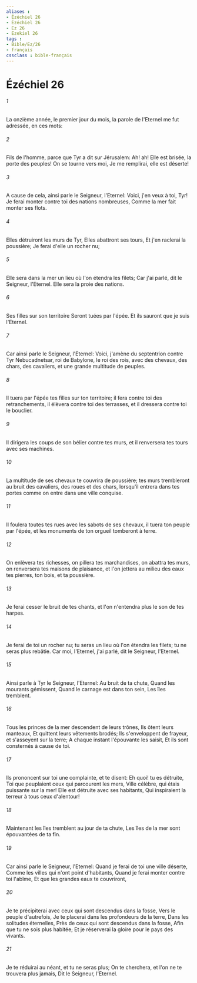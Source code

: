 ```yaml
---
aliases : 
- Ézéchiel 26
- Ézéchiel 26
- Ez 26
- Ezekiel 26
tags : 
- Bible/Ez/26
- français
cssclass : bible-français
---
```


# Ézéchiel 26

###### 1
La onzième année, le premier jour du mois, la parole de l'Eternel me fut adressée, en ces mots:
###### 2
Fils de l'homme, parce que Tyr a dit sur Jérusalem: Ah! ah! Elle est brisée, la porte des peuples! On se tourne vers moi, Je me remplirai, elle est déserte!
###### 3
A cause de cela, ainsi parle le Seigneur, l'Eternel: Voici, j'en veux à toi, Tyr! Je ferai monter contre toi des nations nombreuses, Comme la mer fait monter ses flots.
###### 4
Elles détruiront les murs de Tyr, Elles abattront ses tours, Et j'en raclerai la poussière; Je ferai d'elle un rocher nu;
###### 5
Elle sera dans la mer un lieu où l'on étendra les filets; Car j'ai parlé, dit le Seigneur, l'Eternel. Elle sera la proie des nations.
###### 6
Ses filles sur son territoire Seront tuées par l'épée. Et ils sauront que je suis l'Eternel.
###### 7
Car ainsi parle le Seigneur, l'Eternel: Voici, j'amène du septentrion contre Tyr Nebucadnetsar, roi de Babylone, le roi des rois, avec des chevaux, des chars, des cavaliers, et une grande multitude de peuples.
###### 8
Il tuera par l'épée tes filles sur ton territoire; il fera contre toi des retranchements, il élèvera contre toi des terrasses, et il dressera contre toi le bouclier.
###### 9
Il dirigera les coups de son bélier contre tes murs, et il renversera tes tours avec ses machines.
###### 10
La multitude de ses chevaux te couvrira de poussière; tes murs trembleront au bruit des cavaliers, des roues et des chars, lorsqu'il entrera dans tes portes comme on entre dans une ville conquise.
###### 11
Il foulera toutes tes rues avec les sabots de ses chevaux, il tuera ton peuple par l'épée, et les monuments de ton orgueil tomberont à terre.
###### 12
On enlèvera tes richesses, on pillera tes marchandises, on abattra tes murs, on renversera tes maisons de plaisance, et l'on jettera au milieu des eaux tes pierres, ton bois, et ta poussière.
###### 13
Je ferai cesser le bruit de tes chants, et l'on n'entendra plus le son de tes harpes.
###### 14
Je ferai de toi un rocher nu; tu seras un lieu où l'on étendra les filets; tu ne seras plus rebâtie. Car moi, l'Eternel, j'ai parlé, dit le Seigneur, l'Eternel.
###### 15
Ainsi parle à Tyr le Seigneur, l'Eternel: Au bruit de ta chute, Quand les mourants gémissent, Quand le carnage est dans ton sein, Les îles tremblent.
###### 16
Tous les princes de la mer descendent de leurs trônes, Ils ôtent leurs manteaux, Et quittent leurs vêtements brodés; Ils s'enveloppent de frayeur, et s'asseyent sur la terre; A chaque instant l'épouvante les saisit, Et ils sont consternés à cause de toi.
###### 17
Ils prononcent sur toi une complainte, et te disent: Eh quoi! tu es détruite, Toi que peuplaient ceux qui parcourent les mers, Ville célèbre, qui étais puissante sur la mer! Elle est détruite avec ses habitants, Qui inspiraient la terreur à tous ceux d'alentour!
###### 18
Maintenant les îles tremblent au jour de ta chute, Les îles de la mer sont épouvantées de ta fin.
###### 19
Car ainsi parle le Seigneur, l'Eternel: Quand je ferai de toi une ville déserte, Comme les villes qui n'ont point d'habitants, Quand je ferai monter contre toi l'abîme, Et que les grandes eaux te couvriront,
###### 20
Je te précipiterai avec ceux qui sont descendus dans la fosse, Vers le peuple d'autrefois, Je te placerai dans les profondeurs de la terre, Dans les solitudes éternelles, Près de ceux qui sont descendus dans la fosse, Afin que tu ne sois plus habitée; Et je réserverai la gloire pour le pays des vivants.
###### 21
Je te réduirai au néant, et tu ne seras plus; On te cherchera, et l'on ne te trouvera plus jamais, Dit le Seigneur, l'Eternel.
